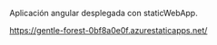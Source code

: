 Aplicación angular desplegada con staticWebApp.

https://gentle-forest-0bf8a0e0f.azurestaticapps.net/
